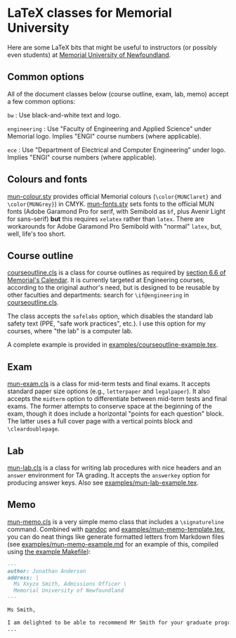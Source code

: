 # LaTeX classes for Memorial University

Here are some LaTeX bits that might be useful to instructors (or possibly
even students) at [Memorial University of Newfoundland](http://www.mun.ca).

## Common options

All of the document classes below (course outline, exam, lab, memo)
accept a few common options:

`bw`
: Use black-and-white text and logo.

`engineering`
: Use "Faculty of Engineering and Applied Science" under Memorial logo.
  Implies "ENGI" course numbers (where applicable).

`ece`
: Use "Department of Electrical and Computer Engineering" under logo.
  Implies "ENGI" course numbers (where applicable).


## Colours and fonts

[mun-colour.sty](mun-colour.sty)
provides official Memorial colours
(`\color{MUNClaret}` and `\color{MUNGrey}`)
in CMYK.
[mun-fonts.sty](mun-fonts.sty)
sets fonts to the official MUN fonts
(Adobe Garamond Pro for serif, with Semibold as `bf`,
plus Avenir Light for sans-serif)
**but** this requires `xelatex` rather than `latex`.
There are workarounds for Adobe Garamond Pro Semibold with "normal" `latex`,
but, well, life's too short.


## Course outline

[courseoutline.cls](courseoutline.cls)
is a class for course outlines as required by
[section 6.6 of Memorial's Calendar](http://www.mun.ca/regoff/calendar/sectionNo=REGS-0601).
It is currently targeted at Engineering courses, according to the original
author's need, but is designed to be reusable by other faculties and
departments: search for `\if@engineering` in
[courseoutline.cls](courseoutline.cls).

The class accepts the `safelabs` option, which disables the standard
lab safety text (PPE, "safe work practices", etc.).
I use this option for my courses, where "the lab" is a computer lab.

A complete example is provided in
[examples/courseoutline-example.tex](examples/courseoutline-example.tex).


## Exam

[mun-exam.cls](mun-exam.cls) is a class for mid-term tests and final exams.
It accepts standard paper size options (e.g., `letterpaper` and `legalpaper`).
It also accepts the `midterm` option to differentiate between mid-term tests
and final exams.
The former attempts to conserve space at the beginning of the exam, though it
does include a horizontal "points for each question" block.
The latter uses a full cover page with a vertical points block
and `\cleardoublepage`.


## Lab

[mun-lab.cls](mun-lab.cls) is a class for writing lab
procedures with nice headers and an `answer` environment for TA grading.
It accepts the `answerkey` option for producing answer keys.
Also see [examples/mun-lab-example.tex](examples/mun-lab-example.tex).


## Memo

[mun-memo.cls](mun-memo.cls) is a very simple memo class
that includes a `\signatureline` command.
Combined with [pandoc](http://pandoc.org) and
[examples/mun-memo-template.tex](examples/mun-memo-template.tex),
you can do neat things like generate formatted letters from Markdown files
(see
[examples/mun-memo-example.md](examples/mun-memo-example.md)
for an example of this, compiled using
[the example Makefile](examples/Makefile#L14-16)):

```markdown
---
author: Jonathan Anderson
address: |
  Ms Xxyzx Smith, Admissions Officer \
  Memorial University of Newfoundland
---

Ms Smith,

I am delighted to be able to recommend Mr Smith for your graduate program
...
```
